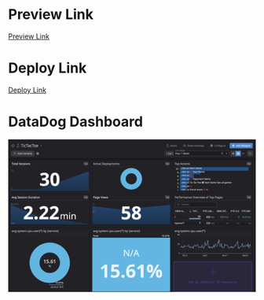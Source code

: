 # Preview Link
[Preview Link](https://final-assignment-vihu-dsrfzdz4o-gudlaug-vestmanns-projects.vercel.app)

# Deploy Link
[Deploy Link](https://final-assignment-vihu-8ypwkovyg-gudlaug-vestmanns-projects.vercel.app)

# DataDog Dashboard
![Datadog TODO dashboard](dashboard.png)